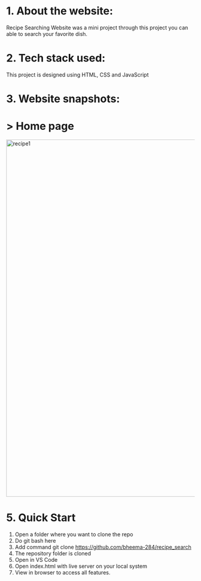 # 1. About the website:
Recipe Searching Website was a mini project through this project you can able to search your favorite dish.

# 2. Tech stack used:
This project is designed using HTML, CSS and JavaScript

# 3. Website snapshots:

# > Home page 
<img width="955" alt="recipe1" src="https://user-images.githubusercontent.com/96168073/160087068-b276f67a-9d19-479f-89e6-c5d218f0608d.PNG">


# 5. Quick Start
1. Open a folder where you want to clone the repo
2. Do git bash here
3. Add command git clone https://github.com/bheema-284/recipe_search
4. The repository folder is cloned
5. Open in VS Code
6. Open index.html with live server on your local system 
7. View in browser to access all features.
